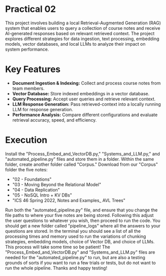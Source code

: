 # Practical 02
This project involves building a local Retrieval-Augmented Generation (RAG) system that enables users to query a collection of course notes and receive AI-generated responses based on relevant retrieved context. The project explores different strategies for data ingestion, text processing, embedding models, vector databases, and local LLMs to analyze their impact on system performance.

# Key Features
- **Document Ingestion & Indexing:** Collect and process course notes from team members.
- **Vector Database:** Store indexed embeddings in a vector database.
- **Query Processing:** Accept user queries and retrieve relevant context.
- **LLM Response Generation:** Pass retrieved-context into a locally running LLM for response generation.
- **Performance Analysis:** Compare different configurations and evaluate retrieval accuracy, speed, and efficiency.

# Execution
Install the "Process_Embed_and_VectorDB.py," "Systems_and_LLM.py," and "automated_pipeline.py" files and store them in a folder. Within the same folder, create another folder called "Corpus." Download from our "Corpus" folder the five notes:
- "02 - Foundations"
- "03 - Moving Beyond the Relational Model"
- "04 - Data Replication"
- "05 - NoSQL Intro + KV DBs"
- "ICS 46 Spring 2022, Notes and Examples_ AVL Trees"

Run both the "automated_pipeline.py" file, and ensure that you change the file paths to where your five notes are being stored. Following this adjust the user questions to whatever you wish, then proceed to run the code. You should get a new folder called "pipeline_logs" where all the answers to your questions are stored. In the terminal you should see a list of all the processing times and memory used to run the variations of chunking strategies, embedding models, choice of Vector DB, and choice of LLMs. This process will take some time so be patient! The "Process_Embed_and_VectorDB.py" and "Systems_and_LLM.py" files are needed for the "automated_pipeline.py" to run, but are also a testing grounds of sorts if you want to run a few trials or tests, but do not want to run the whole pipeline. Thanks and happy testing!
